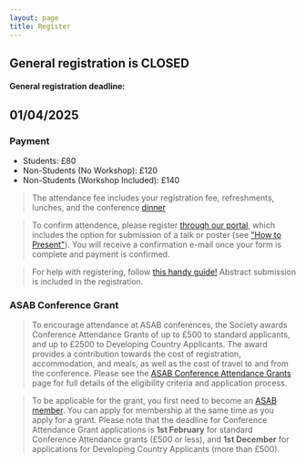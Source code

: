 ```yaml
---
layout: page
title: Register
---
```


## General registration is CLOSED

#### General registration deadline:
## 01/04/2025  
>    
  
### Payment  
* Students: £80
* Non-Students (No Workshop): £120
* Non-Students (Workshop Included): £140  

>The attendance fee includes your registration fee, refreshments, lunches, and the conference [dinner](https://bundobust.com/locations/liverpool/)

>To confirm attendence, please register [through our portal](https://buyonline.ljmu.ac.uk/product-catalogue/faculty-of-science/faculty-shop/asab-spring-meeting-2025), which includes the option for submission of a talk or poster (see ["How to Present"](https://asabspring2025.github.io/Presenters/)). You will receive a confirmation e-mail once your form is complete and payment is confirmed.

>For help with registering, follow [this handy guide!](https://drive.google.com/file/d/10zzQFu_egjhGqI5P_kkRwTrpKcl5y8EB/view?usp=sharing) Abstract submission is included in the registration.
>

### ASAB Conference Grant  
>To encourage attendance at ASAB conferences, the Society awards Conference Attendance Grants of up to £500 to standard applicants, and up to £2500 to Developing Country Applicants. The award provides a contribution towards the cost of registration, accommodation, and meals, as well as the cost of travel to and from the conference. Please see the [ASAB Conference Attendance Grants](https://www.asab.org/conference-grants) page for full details of the eligibility criteria and application process.

>To be applicable for the grant, you first need to become an [ASAB member](https://asab.wildapricot.org/). You can apply for membership at the same time as you apply for a grant. Please note that the deadline for Conference Attendance Grant applications is **1st February** for standard Conference Attendance grants (£500 or less), and **1st December** for applications for Developing Country Applicants (more than £500). 
